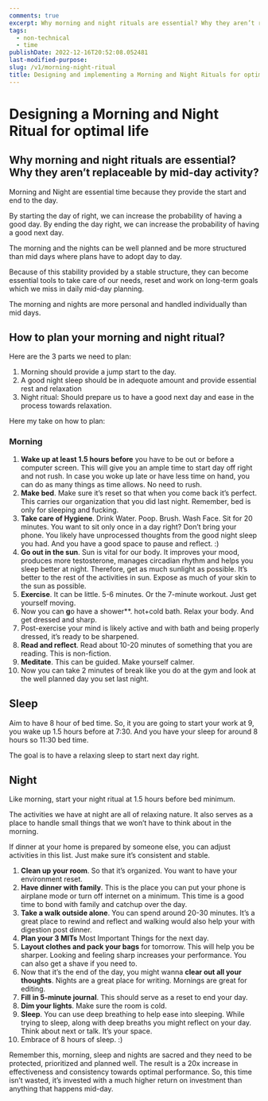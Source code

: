 ```yaml
---
comments: true
excerpt: Why morning and night rituals are essential? Why they aren’t replaceable by mid-day activity? And how to plan them optimally for 500x return on investment?
tags:
  - non-technical
  - time
publishDate: 2022-12-16T20:52:08.052481
last-modified-purpose:
slug: /v1/morning-night-ritual
title: Designing and implementing a Morning and Night Rituals for optimal life
---
```


# Designing a Morning and Night Ritual for optimal life

## Why morning and night rituals are essential? Why they aren’t replaceable by mid-day activity?

Morning and Night are essential time because they provide the start and end to the day.

By starting the day of right, we can increase the probability of having a good day. By ending the day right, we can increase the probability of having a good next day.

The morning and the nights can be well planned and be more structured than mid days where plans have to adopt day to day.

Because of this stability provided by a stable structure, they can become essential tools to take care of our needs, reset and work on long-term goals which we miss in daily mid-day planning.

The morning and nights are more personal and handled individually than mid days.

## How to plan your morning and night ritual?

Here are the 3 parts we need to plan:

1. Morning should provide a jump start to the day.
2. A good night sleep should be in adequote amount and provide essential rest and relaxation
3. Night ritual: Should prepare us to have a good next day and ease in the process towards relaxation.

Here my take on how to plan:

### Morning

1. **Wake up at least 1.5 hours before** you have to be out or before a computer screen. This will give you an ample time to start day off right and not rush. In case you woke up late or have less time on hand, you can do as many things as time allows. No need to rush.
2. **Make bed**. Make sure it’s reset so that when you come back it’s perfect. This carries our organization that you did last night. Remember, bed is only for sleeping and fucking.
3. **Take care of Hygiene**. Drink Water. Poop. Brush. Wash Face. Sit for 20 minutes. You want to sit only once in a day right? Don’t bring your phone. You likely have unprocessed thoughts from the good night sleep you had. And you have a good space to pause and reflect. :)
4. **Go out in the sun**. Sun is vital for our body. It improves your mood, produces more testosterone, manages circadian rhythm and helps you sleep better at night. Therefore, get as much sunlight as possible. It’s better to the rest of the activities in sun. Expose as much of your skin to the sun as possible.
5. **Exercise**. It can be little. 5-6 minutes. Or the 7-minute workout. Just get yourself moving.
6. Now you can **g**o have a shower\*\*. hot+cold bath. Relax your body. And get dressed and sharp.
7. Post-exercise your mind is likely active and with bath and being properly dressed, it’s ready to be sharpened.
8. **Read and reflect**. Read about 10-20 minutes of something that you are reading. This is non-fiction.
9. **Meditate**. This can be guided. Make yourself calmer.
10. Now you can take 2 minutes of break like you do at the gym and look at the well planned day you set last night.

## Sleep

Aim to have 8 hour of bed time. So, it you are going to start your work at 9, you wake up 1.5 hours before at 7:30. And you have your sleep for around 8 hours so 11:30 bed time.

The goal is to have a relaxing sleep to start next day right.

## Night

Like morning, start your night ritual at 1.5 hours before bed minimum.

The activities we have at night are all of relaxing nature. It also serves as a place to handle small things that we won’t have to think about in the morning.

If dinner at your home is prepared by someone else, you can adjust activities in this list. Just make sure it’s consistent and stable.

1. **Clean up your room**. So that it’s organized. You want to have your environment reset.
2. **Have dinner with family**. This is the place you can put your phone is airplane mode or turn off internet on a minimum. This time is a good time to bond with family and catchup over the day.
3. **Take a walk outside alone**. You can spend around 20-30 minutes. It’s a great place to rewind and reflect and walking would also help your with digestion post dinner.
4. **Plan your 3 MITs** Most Important Things for the next day.
5. **Layout clothes and pack your bags** for tomorrow. This will help you be sharper. Looking and feeling sharp increases your performance. You can also get a shave if you need to.
6. Now that it’s the end of the day, you might wanna **clear out all your thoughts**. Nights are a great place for writing. Mornings are great for editing.
7. **Fill in 5-minute journal**. This should serve as a reset to end your day.
8. **Dim your lights**. Make sure the room is cold.
9. **Sleep**. You can use deep breathing to help ease into sleeping. While trying to sleep, along with deep breaths you might reflect on your day. Think about next or talk. It’s your space.
10. Embrace of 8 hours of sleep. :)

Remember this, morning, sleep and nights are sacred and they need to be protected, prioritized and planned well. The result is a 20x increase in effectiveness and consistency towards optimal performance. So, this time isn’t wasted, it’s invested with a much higher return on investment than anything that happens mid-day.
